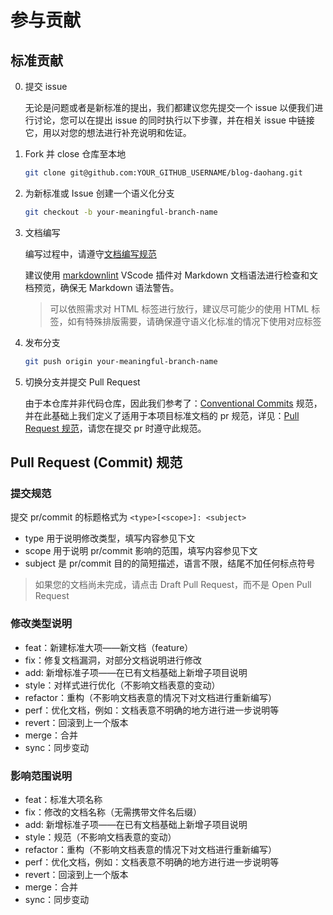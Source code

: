 # 参与贡献

## 标准贡献

0. 提交 issue

    无论是问题或者是新标准的提出，我们都建议您先提交一个 issue 以便我们进行讨论，您可以在提出 issue 的同时执行以下步骤，并在相关 issue 中链接它，用以对您的想法进行补充说明和佐证。

1. Fork 并 close 仓库至本地

    ```bash
    git clone git@github.com:YOUR_GITHUB_USERNAME/blog-daohang.git
    ```

2. 为新标准或 Issue 创建一个语义化分支

    ```bash
    git checkout -b your-meaningful-branch-name
    ```

3. 文档编写

    编写过程中，请遵守[文档编写规范](./DOCUMENTATIONSTYLE.md)

    建议使用 [markdownlint](https://marketplace.visualstudio.com/items?itemName=DavidAnson.vscode-markdownlint) VScode 插件对 Markdown 文档语法进行检查和文档预览，确保无 Markdown 语法警告。

    > 可以依照需求对 HTML 标签进行放行，建议尽可能少的使用 HTML 标签，如有特殊排版需要，请确保遵守语义化标准的情况下使用对应标签

4. 发布分支

    ```bash
    git push origin your-meaningful-branch-name
    ```

5. 切换分支并提交 Pull Request

    由于本仓库并非代码仓库，因此我们参考了：[Conventional Commits](https://www.conventionalcommits.org/en/v1.0.0/) 规范，并在此基础上我们定义了适用于本项目标准文档的 pr 规范，详见：[Pull Request 规范](#pull-request-commit-规范)，请您在提交 pr 时遵守此规范。

## Pull Request (Commit) 规范

### 提交规范

提交 pr/commit 的标题格式为 `<type>[<scope>]: <subject>`

- type 用于说明修改类型，填写内容参见下文
- scope 用于说明 pr/commit 影响的范围，填写内容参见下文
- subject 是 pr/commit 目的的简短描述，语言不限，结尾不加任何标点符号

> 如果您的文档尚未完成，请点击 Draft Pull Request，而不是 Open Pull Request

### 修改类型说明

- feat：新建标准大项——新文档（feature）
- fix：修复文档漏洞，对部分文档说明进行修改
- add: 新增标准子项——在已有文档基础上新增子项目说明
- style：对样式进行优化（不影响文档表意的变动）
- refactor：重构（不影响文档表意的情况下对文档进行重新编写）
- perf：优化文档，例如：文档表意不明确的地方进行进一步说明等
- revert：回滚到上一个版本
- merge：合并
- sync：同步变动

### 影响范围说明

- feat：标准大项名称
- fix：修改的文档名称（无需携带文件名后缀）
- add: 新增标准子项——在已有文档基础上新增子项目说明
- style：规范（不影响文档表意的变动）
- refactor：重构（不影响文档表意的情况下对文档进行重新编写）
- perf：优化文档，例如：文档表意不明确的地方进行进一步说明等
- revert：回滚到上一个版本
- merge：合并
- sync：同步变动
